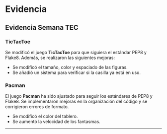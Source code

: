 # Evidencia

## Evidencia Semana TEC

### TicTacToe

Se modificó el juego **TicTacToe** para que siguiera el estándar PEP8 y Flake8. Además, se realizaron las siguientes mejoras:

- Se modificó el tamaño, color y espaciado de las figuras.
- Se añadió un sistema para verificar si la casilla ya está en uso.

### Pacman

El juego **Pacman** ha sido ajustado para seguir los estándares de PEP8 y Flake8. Se implementaron mejoras en la organización del código y se corrigieron errores de formato.

- Se modificó el color del tablero.
- Se aumentó la velocidad de los fantasmas.

---
